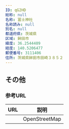 ```yaml
---
ID: qG2HD
総称: null
名称: 冨士神社
名称読み: null
別名: null
都道府県: 茨城県
区域: 鉾田市
緯度: 36.2544409
経度: 140.5206477
郵便番号: 3111406
住所: 茨城県鉾田市田崎３８５２
---
```


## その他

### 参考URL

| URL | 説明          |
| --- | ------------- |
|     | OpenStreetMap |
